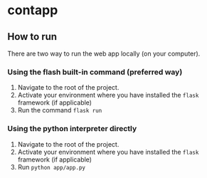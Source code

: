 # contapp

## How to run

There are two way to run the web app locally (on your computer).

### Using the flash built-in command (preferred way)

1. Navigate to the root of the project.
2. Activate your environment where you have installed the `flask` framework (if applicable)
3. Run the command `flask run`

### Using the python interpreter directly

1. Navigate to the root of the project.
2. Activate your environment where you have installed the `flask` framework (if applicable)
3. Run `python app/app.py`
